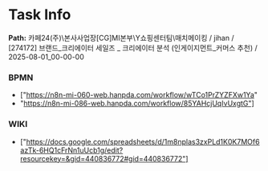 # Task Info

**Path:** 카페24(주)\본사사업장\[CG]MI본부\Y쇼핑센터팀\매치메이킹 / jihan / [274172] 브랜드_크리에이터 세일즈 _ 크리에이터 분석 (인게이지먼트_커머스 추천) / 2025-08-01_00-00-00

### BPMN
- ["https://n8n-mi-060-web.hanpda.com/workflow/wTCo1PrZYZFXw1Ya"
- "https://n8n-mi-086-web.hanpda.com/workflow/85YAHcjUqIvUxgtG"]

### WIKI
- ["https://docs.google.com/spreadsheets/d/1m8nplas3zxPLd1K0K7MOf6azTk-6HQ1cFrNn1uUcb1g/edit?resourcekey=&gid=440836772#gid=440836772"]


